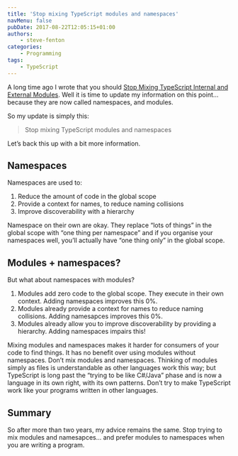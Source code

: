 ```yaml
---
title: 'Stop mixing TypeScript modules and namespaces'
navMenu: false
pubDate: 2017-08-22T12:05:15+01:00
authors:
    - steve-fenton
categories:
    - Programming
tags:
    - TypeScript
---
```


A long time ago I wrote that you should [Stop Mixing TypeScript Internal and External Modules](/blog/2015/05/stop-mixing-typescript-internal-and-external-modules/). Well it is time to update my information on this point… because they are now called namespaces, and modules.

So my update is simply this:

> Stop mixing TypeScript modules and namespaces

Let’s back this up with a bit more information.

## Namespaces

Namespaces are used to:

1. Reduce the amount of code in the global scope
2. Provide a context for names, to reduce naming collisions
3. Improve discoverability with a hierarchy

Namespace on their own are okay. They replace “lots of things” in the global scope with “one thing per namespace” and if you organise your namespaces well, you’ll actually have “one thing only” in the global scope.

## Modules + namespaces?

But what about namespaces with modules?

1. Modules add zero code to the global scope. They execute in their own context. Adding namespaces improves this 0%.
2. Modules already provide a context for names to reduce naming collisions. Adding namesapces improves this 0%.
3. Modules already allow you to improve discoverability by providing a hierarchy. Adding namespaces impairs this!

Mixing modules and namespaces makes it harder for consumers of your code to find things. It has no benefit over using modules without namespaces. Don’t mix modules and namespaces. Thinking of modules simply as files is understandable as other languages work this way; but TypeScript is long past the “trying to be like C#/Java” phase and is now a language in its own right, with its own patterns. Don’t try to make TypeScript work like your programs written in other languages.

## Summary

So after more than two years, my advice remains the same. Stop trying to mix modules and namesapces… and prefer modules to namespaces when you are writing a program.